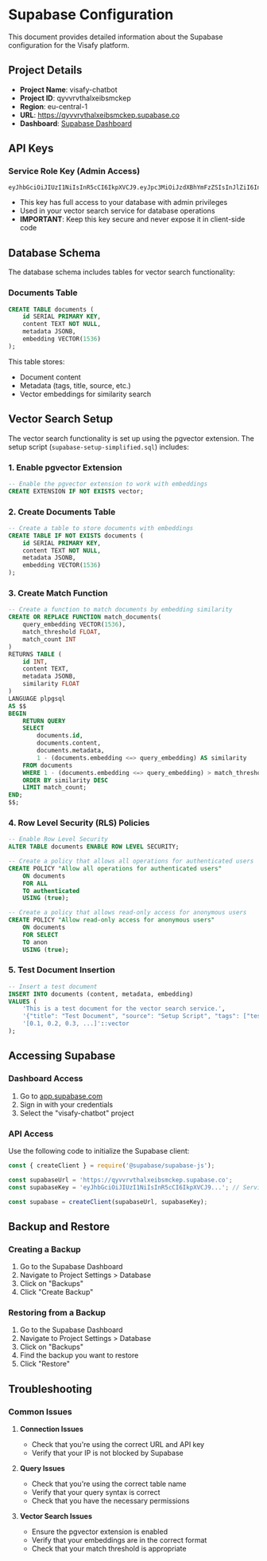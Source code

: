 # Supabase Configuration

This document provides detailed information about the Supabase configuration for the Visafy platform.

## Project Details

- **Project Name**: visafy-chatbot
- **Project ID**: qyvvrvthalxeibsmckep
- **Region**: eu-central-1
- **URL**: https://qyvvrvthalxeibsmckep.supabase.co
- **Dashboard**: [Supabase Dashboard](https://app.supabase.com/project/qyvvrvthalxeibsmckep)

## API Keys

### Service Role Key (Admin Access)
```
eyJhbGciOiJIUzI1NiIsInR5cCI6IkpXVCJ9.eyJpc3MiOiJzdXBhYmFzZSIsInJlZiI6InF5dnZydnRoYWx4ZWlic21ja2VwIiwicm9sZSI6InNlcnZpY2Vfcm9sZSIsImlhdCI6MTc0NzEwOTE4OCwiZXhwIjoyMDYyNjg1MTg4fQ.s3qm3hcgR9ie2igjmaz4dMeEWsQdsJmQpLR718uO0nA
```
- This key has full access to your database with admin privileges
- Used in your vector search service for database operations
- **IMPORTANT**: Keep this key secure and never expose it in client-side code

## Database Schema

The database schema includes tables for vector search functionality:

### Documents Table

```sql
CREATE TABLE documents (
    id SERIAL PRIMARY KEY,
    content TEXT NOT NULL,
    metadata JSONB,
    embedding VECTOR(1536)
);
```

This table stores:
- Document content
- Metadata (tags, title, source, etc.)
- Vector embeddings for similarity search

## Vector Search Setup

The vector search functionality is set up using the pgvector extension. The setup script (`supabase-setup-simplified.sql`) includes:

### 1. Enable pgvector Extension

```sql
-- Enable the pgvector extension to work with embeddings
CREATE EXTENSION IF NOT EXISTS vector;
```

### 2. Create Documents Table

```sql
-- Create a table to store documents with embeddings
CREATE TABLE IF NOT EXISTS documents (
    id SERIAL PRIMARY KEY,
    content TEXT NOT NULL,
    metadata JSONB,
    embedding VECTOR(1536)
);
```

### 3. Create Match Function

```sql
-- Create a function to match documents by embedding similarity
CREATE OR REPLACE FUNCTION match_documents(
    query_embedding VECTOR(1536),
    match_threshold FLOAT,
    match_count INT
)
RETURNS TABLE (
    id INT,
    content TEXT,
    metadata JSONB,
    similarity FLOAT
)
LANGUAGE plpgsql
AS $$
BEGIN
    RETURN QUERY
    SELECT
        documents.id,
        documents.content,
        documents.metadata,
        1 - (documents.embedding <=> query_embedding) AS similarity
    FROM documents
    WHERE 1 - (documents.embedding <=> query_embedding) > match_threshold
    ORDER BY similarity DESC
    LIMIT match_count;
END;
$$;
```

### 4. Row Level Security (RLS) Policies

```sql
-- Enable Row Level Security
ALTER TABLE documents ENABLE ROW LEVEL SECURITY;

-- Create a policy that allows all operations for authenticated users
CREATE POLICY "Allow all operations for authenticated users"
    ON documents
    FOR ALL
    TO authenticated
    USING (true);

-- Create a policy that allows read-only access for anonymous users
CREATE POLICY "Allow read-only access for anonymous users"
    ON documents
    FOR SELECT
    TO anon
    USING (true);
```

### 5. Test Document Insertion

```sql
-- Insert a test document
INSERT INTO documents (content, metadata, embedding)
VALUES (
    'This is a test document for the vector search service.',
    '{"title": "Test Document", "source": "Setup Script", "tags": ["test"]}',
    '[0.1, 0.2, 0.3, ...]'::vector
);
```

## Accessing Supabase

### Dashboard Access
1. Go to [app.supabase.com](https://app.supabase.com)
2. Sign in with your credentials
3. Select the "visafy-chatbot" project

### API Access
Use the following code to initialize the Supabase client:

```javascript
const { createClient } = require('@supabase/supabase-js');

const supabaseUrl = 'https://qyvvrvthalxeibsmckep.supabase.co';
const supabaseKey = 'eyJhbGciOiJIUzI1NiIsInR5cCI6IkpXVCJ9...'; // Service role key

const supabase = createClient(supabaseUrl, supabaseKey);
```

## Backup and Restore

### Creating a Backup
1. Go to the Supabase Dashboard
2. Navigate to Project Settings > Database
3. Click on "Backups"
4. Click "Create Backup"

### Restoring from a Backup
1. Go to the Supabase Dashboard
2. Navigate to Project Settings > Database
3. Click on "Backups"
4. Find the backup you want to restore
5. Click "Restore"

## Troubleshooting

### Common Issues

1. **Connection Issues**
   - Check that you're using the correct URL and API key
   - Verify that your IP is not blocked by Supabase

2. **Query Issues**
   - Check that you're using the correct table name
   - Verify that your query syntax is correct
   - Check that you have the necessary permissions

3. **Vector Search Issues**
   - Ensure the pgvector extension is enabled
   - Verify that your embeddings are in the correct format
   - Check that your match threshold is appropriate
